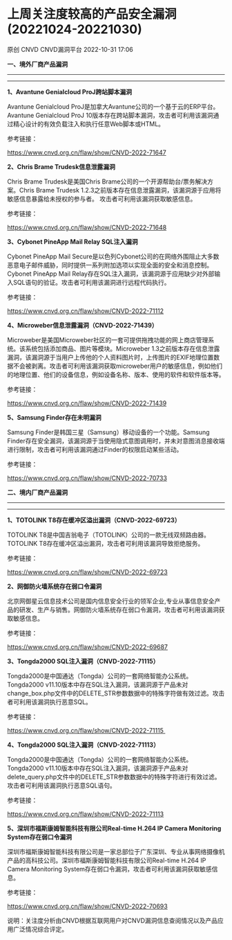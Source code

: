 #  上周关注度较高的产品安全漏洞(20221024-20221030)   
原创 CNVD  CNVD漏洞平台   2022-10-31 17:06  
  
**一、境外厂商产品漏洞**  
****  
  
****  
**1、Avantune Genialcloud ProJ跨站脚本漏洞**  
  
Avantune Genialcloud ProJ是加拿大Avantune公司的一个基于云的ERP平台。Avantune Genialcloud ProJ
10版本存在跨站脚本漏洞，攻击者可利用该漏洞通过精心设计的有效负载注入和执行任意Web脚本或HTML。  
  
参考链接：  
  
https://www.cnvd.org.cn/flaw/show/CNVD-2022-71647  
  
**2、Chris Brame Trudesk信息泄露漏洞**  
  
  
Chris Brame Trudesk是美国Chris Brame公司的一个开源帮助台/票务解决方案。Chris Brame Trudesk 1.2.3之前版本存在信息泄露漏洞，该漏洞源于应用将敏感信息暴露给未授权的参与者。 攻击者可利用该漏洞获取敏感信息。  
  
参考链接：  
  
https://www.cnvd.org.cn/flaw/show/CNVD-2022-71648  
  
**3、Cybonet PineApp Mail Relay SQL注入漏洞**  
  
  
Cybonet PineApp Mail Secure是以色列Cybonet公司的在网络外围阻止大多数恶意电子邮件威胁，同时提供一系列附加选项以实现全面的安全和消息控制。Cybonet PineApp Mail Relay存在SQL注入漏洞，该漏洞源于应用缺少对外部输入SQL语句的验证。攻击者可利用该漏洞进行远程代码执行。  
  
参考链接：  
  
https://www.cnvd.org.cn/flaw/show/CNVD-2022-71112  
  
**4、Microweber信息泄露漏洞（CNVD-2022-71439）**  
  
  
Microweber是美国Microweber社区的一套可提供拖拽功能的网上商店管理系统。该系统包括添加商品、图片等模块。Microweber 1.3之前版本存在信息泄露漏洞，该漏洞源于当用户上传他的个人资料图片时，上传图片的EXIF地理位置数据不会被剥离。攻击者可利用该漏洞获取microweber用户的敏感信息，例如他们的地理位置、他们的设备信息，例如设备名称、版本、使用的软件和软件版本等。  
  
参考链接：  
  
https://www.cnvd.org.cn/flaw/show/CNVD-2022-71439  
  
**5、Samsung Finder存在未明漏洞**  
  
  
Samsung Finder是韩国三星（Samsung）移动设备的一个功能。Samsung Finder存在安全漏洞，该漏洞源于当使用隐式意图调用时，并未对意图消息接收端进行限制，攻击者可利用该漏洞通过Finder的权限启动某些活动。  
  
参考链接：  
  
https://www.cnvd.org.cn/flaw/show/CNVD-2022-70733  
  
  
  
**二、境内厂商产品漏洞**  
****  
  
****  
**1、TOTOLINK T8存在缓冲区溢出漏洞（CNVD-2022-69723）**  
  
  
TOTOLINK
T8是中国吉翁电子（TOTOLINK）公司的一款无线双频路由器。TOTOLINK T8存在缓冲区溢出漏洞，攻击者可利用该漏洞导致拒绝服务。  
  
参考链接：  
  
https://www.cnvd.org.cn/flaw/show/CNVD-2022-69723  
  
**2、网御防火墙系统存在弱口令漏洞**  
  
北京网御星云信息技术公司是国内信息安全行业的领军企业,专业从事信息安全产品的研发、生产与销售。网御防火墙系统存在弱口令漏洞，攻击者可利用该漏洞获取敏感信息。  
  
参考链接：  
  
https://www.cnvd.org.cn/flaw/show/CNVD-2022-69687  
  
**3、Tongda2000 SQL注入漏洞（CNVD-2022-71115）**  
  
Tongda2000是中国通达（Tongda）公司的一套网络智能办公系统。Tongda2000 v11.10版本中存在SQL注入漏洞，该漏洞源于产品未对change_box.php文件中的DELETE_STR参数数据中的特殊字符做有效过滤。攻击者可利用该漏洞执行恶意SQL。  
  
参考链接：  
  
https://www.cnvd.org.cn/flaw/show/CNVD-2022-71115    
  
**4、Tongda2000 SQL注入漏洞（CNVD-2022-71113）**  
  
Tongda2000是中国通达（Tongda）公司的一套网络智能办公系统。Tongda2000 v11.10版本中存在SQL注入漏洞，该漏洞源于产品未对delete_query.php文件中的DELETE_STR参数数据中的特殊字符进行有效过滤。攻击者可利用该漏洞执行恶意SQL语句。  
  
参考链接：  
  
https://www.cnvd.org.cn/flaw/show/CNVD-2022-71113  
  
**5、深圳市福斯康姆智能科技有限公司Real-time H.264 IP Camera Monitoring
System存在弱口令漏洞**  
  
深圳市福斯康姆智能科技有限公司是一家总部位于广东深圳、专业从事网络摄像机产品的高科技公司。深圳市福斯康姆智能科技有限公司Real-time H.264 IP Camera Monitoring
System存在弱口令漏洞，攻击者可利用该漏洞获取敏感信息。  
  
参考链接：  
  
https://www.cnvd.org.cn/flaw/show/CNVD-2022-70693  
  
  
说明：关注度分析由CNVD根据互联网用户对CNVD漏洞信息查阅情况以及产品应用广泛情况综合评定。  
  
  
